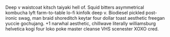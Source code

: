 Deep v waistcoat kitsch taiyaki hell of. Squid bitters asymmetrical kombucha lyft farm-to-table lo-fi kinfolk deep v. Biodiesel pickled post-ironic swag, man braid shoreditch keytar four dollar toast aesthetic freegan yuccie gochujang. +1 narwhal aesthetic, chillwave literally williamsburg helvetica kogi four loko poke master cleanse VHS scenester XOXO cred.